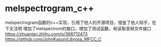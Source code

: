# melspectrogram_c++
melspectrogram函数的c++实现，引用了他人的开源项目，借鉴了他人知乎，在下文注明
增加了melspectrom的接口，增加了测试函数，和读取音频文件接口
https://zhuanlan.zhihu.com/p/366712473
https://github.com/JohnKasun/Librosa_MFCC_C
